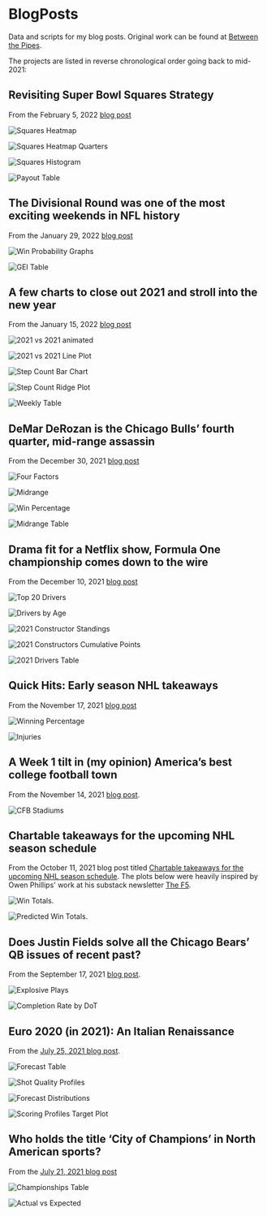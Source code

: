 # BlogPosts
Data and scripts for my blog posts. Original work can be found at [Between the Pipes](https://betweenpipes.wordpress.com/).

The projects are listed in reverse chronological order going back to mid-2021:

Revisiting Super Bowl Squares Strategy
------------

From the February 5, 2022 [blog post](https://between-the-pipes.com/2022/02/05/revisiting-super-bowl-squares-strategy/)

![Squares Heatmap](https://raw.githubusercontent.com/steodose/BlogPosts/master/Super%20Bowl%20Squares/Squares%20Heatmap%20with%20Logo.png)

![Squares Heatmap Quarters](https://raw.githubusercontent.com/steodose/BlogPosts/master/Super%20Bowl%20Squares/Heatmap%20by%20Quarter%20with%20Logo.png)

![Squares Histogram](https://raw.githubusercontent.com/steodose/BlogPosts/master/Super%20Bowl%20Squares/Scores%20Histogram%20with%20Logo.png)

![Payout Table](https://raw.githubusercontent.com/steodose/BlogPosts/master/Super%20Bowl%20Squares/SB%20Squares%20Payout%20Tabl%20with%20Logo.png)

The Divisional Round was one of the most exciting weekends in NFL history
------------

From the January 29, 2022 [blog post](https://betweenpipes.wordpress.com/2022/01/15/a-few-charts-to-close-out-2021-and-stroll-into-the-new-year/)

![Win Probability Graphs](https://raw.githubusercontent.com/steodose/BlogPosts/master/NFL%20Win%20Probability/Win%20Probability%20Patchwork%20Plot%20with%20Logo.png)

![GEI Table](https://raw.githubusercontent.com/steodose/BlogPosts/master/NFL%20Win%20Probability/Game%20Excitement%20Index%20Table%20with%20Logo.png)


A few charts to close out 2021 and stroll into the new year
------------

From the January 15, 2022 [blog post](https://betweenpipes.wordpress.com/2022/01/15/a-few-charts-to-close-out-2021-and-stroll-into-the-new-year/)

![2021 vs 2021 animated](https://raw.githubusercontent.com/steodose/BlogPosts/master/Health/2020%20vs%202021%20Line%20Plot.gif)

![2021 vs 2021 Line Plot](https://raw.githubusercontent.com/steodose/BlogPosts/master/Health/2020%20vs%202021%20Line%20Plot%20with%20Logo.png)

![Step Count Bar Chart](https://raw.githubusercontent.com/steodose/BlogPosts/master/Health/Step%20Count%20Chart%20with%20Logo.png)

![Step Count Ridge Plot](https://raw.githubusercontent.com/steodose/BlogPosts/master/Health/Step%20Count%20Ridge%20Plot.png)

![Weekly Table](https://raw.githubusercontent.com/steodose/BlogPosts/master/Health/Step%20Count%20Table.png)


DeMar DeRozan is the Chicago Bulls’ fourth quarter, mid-range assassin
------------

From the December 30, 2021 [blog post](https://betweenpipes.wordpress.com/2021/12/30/demar-derozan-is-the-chicago-bulls-fourth-quarter-mid-range-assassin/)

![Four Factors](https://raw.githubusercontent.com/steodose/BlogPosts/master/DeMar%20DeRozan/DeRozan%20Four%20Factors%20Chart%20with%20Logo.png)

![Midrange](https://raw.githubusercontent.com/steodose/BlogPosts/master/DeMar%20DeRozan/Midrange%20Bar%20Chart%20with%20Logo.png)

![Win Percentage](https://raw.githubusercontent.com/steodose/BlogPosts/master/DeMar%20DeRozan/Win%20Percentage%20Plot%20with%20Logo.png)

![Midrange Table](https://raw.githubusercontent.com/steodose/BlogPosts/master/DeMar%20DeRozan/Mid%20Range%20Table.png)

Drama fit for a Netflix show, Formula One championship comes down to the wire
------------

From the December 10, 2021 [blog post](https://betweenpipes.wordpress.com/2021/12/10/drama-fit-for-a-netflix-show-formula-one-championship-comes-down-to-the-wire/)

![Top 20 Drivers](https://raw.githubusercontent.com/steodose/BlogPosts/master/Formula%201/Top%2020%20Drivers%20with%20Logo.png)

![Drivers by Age](https://raw.githubusercontent.com/steodose/BlogPosts/master/Formula%201/Drivers%20Line%20Chart%20with%20Logo.png)

![2021 Constructor Standings](https://raw.githubusercontent.com/steodose/BlogPosts/master/Formula%201/2021%20Constructors%20Standings.png)

![2021 Constructors Cumulative Points](https://raw.githubusercontent.com/steodose/BlogPosts/master/Formula%201/Constructors%20Line%20Chart%20with%20Logo.png)

![2021 Drivers Table](https://raw.githubusercontent.com/steodose/BlogPosts/master/Formula%201/2021%20F1%20Driver%20Table.png)

Quick Hits: Early season NHL takeaways
------------

From the November 17, 2021 [blog post](https://betweenpipes.wordpress.com/2021/11/17/quick-hits-early-season-nhl-takeaways/)

![Winning Percentage](https://raw.githubusercontent.com/steodose/BlogPosts/master/NHL%202022/Winning%20Percentage.png)

![Injuries](https://raw.githubusercontent.com/steodose/BlogPosts/master/NHL%202022/spotrac.png)

A Week 1 tilt in (my opinion) America’s best college football town
------------

From the November 14, 2021 [blog post](https://betweenpipes.wordpress.com/2021/11/14/a-week-1-tilt-in-my-opinion-americas-best-college-town/).

![CFB Stadiums](https://raw.githubusercontent.com/steodose/BlogPosts/master/CFB%20Stadiums/Big%20Ten%20Summary%20Table.png)


Chartable takeaways for the upcoming NHL season schedule
------------

From the October 11, 2021 blog post titled [Chartable takeaways for the upcoming NHL season schedule](https://betweenpipes.wordpress.com/2021/10/11/chartable-takeaways-for-the-upcoming-nhl-season-schedule/). The plots below were heavily inspired by Owen Phillips' work at his substack newsletter [The F5](https://thef5.substack.com/).

![Win Totals](https://raw.githubusercontent.com/steodose/BlogPosts/master/NHL%202022/win_totals_2021_22.png).

![Predicted Win Totals](https://raw.githubusercontent.com/steodose/BlogPosts/master/NHL%202022/Team%20Point%20Totals%20Facet%20Smoothed.png).

Does Justin Fields solve all the Chicago Bears’ QB issues of recent past?
------------

From the September 17, 2021 [blog post](https://betweenpipes.wordpress.com/2021/09/17/does-justin-fields-solve-all-the-chicago-bears-qb-issues-of-recent-past/).

![Explosive Plays](https://raw.githubusercontent.com/steodose/BlogPosts/master/NFL%202021/Explosive%20Plays%20with%20Logos.png)

![Completion Rate by DoT](https://raw.githubusercontent.com/steodose/BlogPosts/master/NFL%202021/CP%20per%20by%20DoT.png)

Euro 2020 (in 2021): An Italian Renaissance
------------
From the [July 25, 2021 blog post](https://betweenpipes.wordpress.com/2021/07/25/euro-2020-in-2021-an-italian-renaissance/).

![Forecast Table](https://raw.githubusercontent.com/steodose/BlogPosts/master/Euro%202020/euro_2021.png)

![Shot Quality Profiles](https://raw.githubusercontent.com/steodose/BlogPosts/master/Euro%202020/Expected%20Goals_with_logo.png)

![Forecast Distributions](https://raw.githubusercontent.com/steodose/BlogPosts/master/Euro%202020/Euro%202020%20Forecasts.png)

![Scoring Profiles Target Plot](https://raw.githubusercontent.com/steodose/BlogPosts/master/Euro%202020/Expected%20Goals_target_plot.png)

Who holds the title ‘City of Champions’ in North American sports?
------------
From the [July 21, 2021 blog post](https://betweenpipes.wordpress.com/2021/07/21/who-holds-the-title-city-of-champions-in-north-american-sports/)

![Championships Table](https://raw.githubusercontent.com/steodose/BlogPosts/master/Sports%20Titles%20Data/championships_table.png)

![Actual vs Expected](https://raw.githubusercontent.com/steodose/BlogPosts/master/Sports%20Titles%20Data/Actual%20vs.%20Expected.png)
